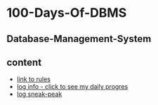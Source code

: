 # 100-Days-Of-DBMS

## Database-Management-System

## content
* [link to rules](rules.md)
* [log info - click to see my daily progres](log.md)
* [log sneak-peak](README.md)
